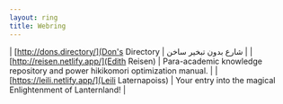 ```yaml
---
layout: ring
title: Webring
---
```


| [http://dons.directory/](Don's Directory | شارع بدون تبخير ساخن |
| [http://reisen.netlify.app/](Edith Reisen) | Para-academic knowledge repository and power hikikomori optimization manual. |
| [https://leili.netlify.app/](Leili Laternapoiss) | Your entry into the magical Enlightenment of Lanternland! |


